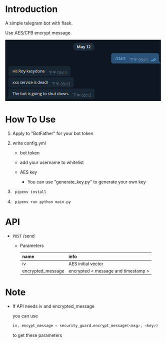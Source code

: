 # Introduction
A simple telegram bot with flask.<br/>

Use AES/CFB encrypt message.<br/>

![](./source/demo.png)

# How To Use
1. Apply to "BotFather" for your bot token

1. write config.yml
    - bot token

    - add your username to whitelist

    - AES key
        - You can use "generate_key.py" to generate your own key



2. ```bat
    pipenv install
    ```

3. ```bat
    pipenv run python main.py
    ```

# API
- `POST` /send

    - Parameters

        name | info
        -- | --
        iv | AES initial vector
        encrypted_message | encrypted < message and timestamp >


# Note 
- If API needs iv and encrypted_message

    you can use
    ```python
    iv, encypt_message = security_guard.encrypt_message(<msg>, <key>)
    ```
    to get these parameters
